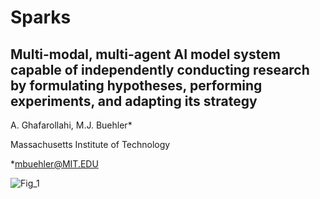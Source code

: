 # Sparks
## Multi-modal, multi-agent AI model system capable of independently conducting research by formulating hypotheses, performing experiments, and adapting its strategy
A. Ghafarollahi, M.J. Buehler*

Massachusetts Institute of Technology

*mbuehler@MIT.EDU


![Fig_1](https://github.com/user-attachments/assets/3cae1052-427a-407c-8c9d-629111a3c070)
